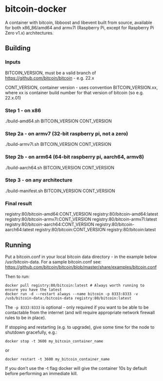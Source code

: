# bitcoin-docker

A container with bitcoin, libboost and libevent built from source, available for both x86_86/amd64 and armv7l (Raspberry Pi, except for Raspberry Pi Zero v1.x) architectures.

## Building

### Inputs
BITCOIN_VERSION, must be a valid branch of https://github.com/bitcoin/bitcoin - e.g. 22.x

CONT_VERSION, container version - uses convention BITCOIN_VERSION.xx, where xx is container build number for that version of bitcoin (so e.g. 22.x.01)

### Step 1 - on x86
./build-amd64.sh BITCOIN_VERSION CONT_VERSION

### Step 2a - on armv7 (32-bit raspberry pi, not a zero)
./build-armv7l.sh BITCOIN_VERSION CONT_VERSION

### Step 2b - on arm64 (64-bit raspberry pi, aarch64, armv8)
./build-aarch64.sh BITCOIN_VERSION CONT_VERSION

### Step 3 - on any architecture
./build-manifest.sh BITCOIN_VERSION CONT_VERSION

### Final result
registry:80/bitcoin-amd64:CONT_VERSION
registry:80/bitcoin-amd64:latest
registry:80/bitcoin-armv7l:CONT_VERSION
registry:80/bitcoin-armv7l:latest
registry:80/bitcoin-aarch64:CONT_VERSION
registry:80/bitcoin-aarch64:latest
registry:80/bitcoin:CONT_VERSION
registry:80/bitcoin:latest

## Running

Put a bitcoin.conf in your local bitcoin data directory - in the example below /usr/bitcoin-data.  For a sample bitcoin.conf see: https://github.com/bitcoin/bitcoin/blob/master/share/examples/bitcoin.conf

Then to run:
```
docker pull registry:80/bitcoin:latest # Always worth running to ensure you have the latest
docker run -d --restart always --name bitcoin -p 8333:8333 -v /usb/bitcoin-data:/bitcoin-data registry:80/bitcoin:latest
```

The ```-p 8333:8333``` is optional - only required if you want to be able to be contactable from the internet (and will require appropriate network firewall rules to be in place).

If stopping and restarting (e.g. to upgrade), give some time for the node to shutdown gracefully, e.g.:
```
docker stop -t 3600 my_bitcoin_container_name
```
or
```
docker restart -t 3600 my_bitcoin_container_name
```
If you don't use the -t flag docker will give the container 10s by default before performing an immediate kill.
